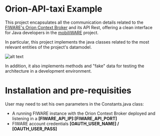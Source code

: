 # Orion-API-taxi Example

This project encapsulates all the communication details related to the [FIWARE's Orion Context Broker](https://catalogue.fiware.org/enablers/publishsubscribe-context-broker-orion-context-broker) and its API Rest, offering a clean interface for Java developers in the [mobiliWARE](http://www.treelogic.com/en/MOBILIWARE.html) project.

In particular, this project implements the java classes related to the most relevant entities of the project's datamodel.

![alt text](https://raw.githubusercontent.com/reciomario/Orion-API-taxi-example/07e883af96b0a8afe4cf71dbb68585cdf85267ea/Datamodel.png)

In addition, it also implements methods and "fake" data for testing the architecture in a development environment. 

# Installation and pre-requisities

User may need to set his own parameters in the Constants.java class:
* A running FIWARE instance with the Orion Context Broker deployed and listening in a  **[FIWARE_API_IP]:[FIWARE_API_PORT]**
* FIWARE account credentials **[OAUTH_USER_NAME] / [OAUTH_USER_PASS]**
